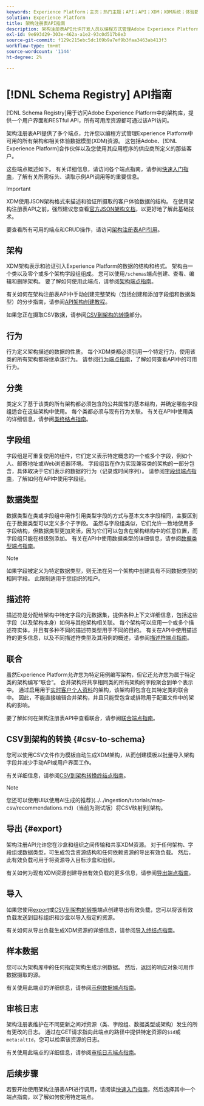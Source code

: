 ```yaml
---
keywords: Experience Platform；主页；热门主题；API；API；XDM；XDM系统；体验数据模型；体验数据模型；体验数据模型；数据模型；数据模型；架构注册表；架构注册表；
solution: Experience Platform
title: 架构注册表API指南
description: 架构注册表API允许开发人员以编程方式管理Adobe Experience Platform中的所有架构和相关体验数据模型(XDM)资源。 参阅本指南，了解如何使用 API 执行关键操作。
exl-id: 9e693d29-303e-462a-a1e2-93c0d517b8e3
source-git-commit: f129c215ebc5dc169b9a7ef9b3faa3463ab413f3
workflow-type: tm+mt
source-wordcount: '1144'
ht-degree: 2%

---
```


# [!DNL Schema Registry] API指南

[!DNL Schema Registry]用于访问Adobe Experience Platform中的架构库，提供一个用户界面和RESTful API，所有可用库资源都可通过该API访问。

架构注册表API提供了多个端点，允许您以编程方式管理Experience Platform中可用的所有架构和相关体验数据模型(XDM)资源。 这包括Adobe、[!DNL Experience Platform]合作伙伴以及您使用其应用程序的供应商所定义的那些客户。

这些端点概述如下。 有关详细信息，请访问各个端点指南，请参阅[快速入门指南](./getting-started.md)，了解有关所需标头、读取示例API调用等的重要信息。

>[!IMPORTANT]
>
>XDM使用JSON架构格式来描述和验证所摄取的客户体验数据的结构。 在使用架构注册表API之前，强烈建议您查看[官方JSON架构文档](https://json-schema.org/)，以更好地了解此基础技术。

要查看所有可用的端点和CRUD操作，请访问[架构注册表API引用](https://www.adobe.io/experience-platform-apis/references/schema-registry/)。

## 架构

XDM架构表示和验证引入Experience Platform的数据的结构和格式。 架构由一个类以及零个或多个架构字段组组成。 您可以使用`/schemas`端点创建、查看、编辑和删除架构。 要了解如何使用此端点，请参阅[架构端点指南](./schemas.md)。

有关如何在架构注册表API中手动创建完整架构（包括创建和添加字段组和数据类型）的分步指南，请参阅[API架构创建教程](../tutorials/create-schema-api.md)。

如果您正在摄取CSV数据，请参阅[CSV到架构的转换](#csv-to-schema)部分。

## 行为

行为定义架构描述的数据的性质。 每个XDM类都必须引用一个特定行为，使用该类的所有架构都将继承该行为。 请参阅[行为端点指南](./behaviors.md)，了解如何查看API中的可用行为。

## 分类

类定义了基于该类的所有架构都必须包含的公共属性的基本结构，并确定哪些字段组适合在这些架构中使用。 每个类都必须与现有行为关联。 有关在API中使用类的详细信息，请参阅[类终结点指南](./classes.md)。

## 字段组

字段组是可重复使用的组件，它们定义表示特定概念的一个或多个字段，例如个人、邮寄地址或Web浏览器环境。 字段组旨在作为实现兼容类的架构的一部分包含，具体取决于它们表示的数据的行为（记录或时间序列）。 请参阅[字段组端点指南](./field-groups.md)，了解如何在API中使用字段组。

## 数据类型

数据类型在类或字段组中用作引用类型字段的方式与基本文本字段相同，主要区别在于数据类型可以定义多个子字段。 虽然与字段组类似，它们允许一致地使用多字段结构，但数据类型更加灵活，因为它们可以包含在架构结构中的任意位置，而字段组只能在根级别添加。 有关在API中使用数据类型的详细信息，请参阅[数据类型端点指南](./data-types.md)。

>[!NOTE]
>
>如果字段被定义为特定数据类型，则无法在另一个架构中创建具有不同数据类型的相同字段。 此限制适用于您组织的租户。

## 描述符

描述符是分配给架构中特定字段的元数据集，提供各种上下文详细信息，包括这些字段（以及架构本身）如何与其他架构相关联。 每个架构可以应用一个或多个描述符实体，并且有多种不同的描述符类型用于不同的目的。 有关在API中使用描述符的更多信息，以及不同描述符类型及其用例的概述，请参阅[描述符端点指南](./descriptors.md)。

## 联合

虽然Experience Platform允许您为特定用例编写架构，但它还允许您为属于特定类的架构编写“联合”。 合并架构将共享相同类的所有架构的字段聚合到单个表示中。 通过启用用于[实时客户个人资料](../../profile/home.md)的架构，该架构将包含在其特定类的联合中。 因此，不能直接编辑合并架构，并且只能受包含或排除用于配置文件中的架构的影响。

要了解如何在架构注册表API中查看联合，请参阅[联合端点指南](./unions.md)。

## CSV到架构的转换 {#csv-to-schema}

您可以使用CSV文件作为模板自动生成XDM架构，从而创建模板以批量导入架构字段并减少手动API或用户界面工作。

有关详细信息，请参阅[CSV到架构转换终结点指南](./export.md)。

>[!NOTE]
>
>您还可以使用UI以使用AI生成的推荐](../../ingestion/tutorials/map-csv/recommendations.md)（当前为测试版）将CSV映射到[架构。

## 导出 {#export}

架构注册API允许您在沙盒和组织之间传输和共享XDM资源。 对于任何架构、字段组或数据类型，可生成包含资源结构和任何依赖资源的导出有效负载。 然后，此有效负载可用于将资源导入目标沙盒和组织。

有关如何为现有XDM资源创建导出有效负载的更多信息，请参阅[导出端点指南](./export.md)。

## 导入

如果您使用[export](#export)或[CSV到架构的转换](./import.md)端点创建导出有效负载，您可以将该有效负载发送到目标组织和沙盒以导入指定的资源。

有关如何从导出负载生成XDM资源的详细信息，请参阅[导入终结点指南](./export.md)。

## 样本数据

您可以为架构库中的任何指定架构生成示例数据。 然后，返回的响应对象可用作数据摄取的源。

有关使用此端点的详细信息，请参阅[示例数据端点指南](./sample-data.md)。

## 审核日志

架构注册表维护在不同更新之间对资源（类、字段组、数据类型或架构）发生的所有更改的日志。 通过在GET请求指向此端点的路径中提供特定资源的`$id`或`meta:altId`，您可以检索该资源的日志。

有关使用此端点的详细信息，请参阅[审核日志端点指南](./audit-log.md)。

## 后续步骤

若要开始使用架构注册表API进行调用，请阅读[快速入门指南](./getting-started.md)，然后选择其中一个端点指南，以了解如何使用特定端点。
